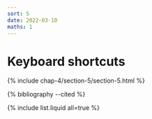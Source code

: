 ```yaml
---
sort: 5
date: 2022-03-10
maths: 1
---
```


# Keyboard shortcuts

{% include chap-4/section-5/section-5.html %}

{% bibliography --cited %}

{% include list.liquid all=true %}
